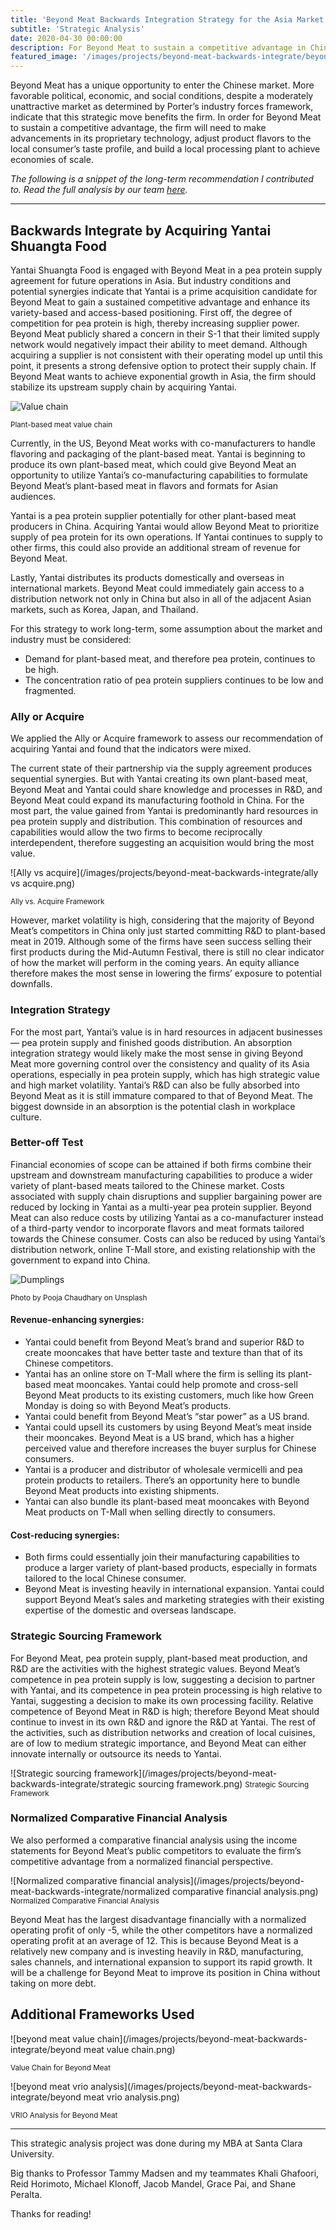 ```yaml
---
title: 'Beyond Meat Backwards Integration Strategy for the Asia Market'
subtitle: 'Strategic Analysis'
date: 2020-04-30 00:00:00
description: For Beyond Meat to sustain a competitive advantage in China, the firm will need to advance its proprietary technology, adjust product flavors to the local consumer’s taste profile, and build a local processing plant to achieve economies of scale.
featured_image: '/images/projects/beyond-meat-backwards-integrate/beyond-meat.jpeg'
---
```


Beyond Meat has a unique opportunity to enter the Chinese market. More favorable political, economic, and social conditions, despite a moderately unattractive market as determined by Porter’s industry forces framework, indicate that this strategic move benefits the firm. In order for Beyond Meat to sustain a competitive advantage, the firm will need to make advancements in its proprietary technology, adjust product flavors to the local consumer’s taste profile, and build a local processing plant to achieve economies of scale.

*The following is a snippet of the long-term recommendation I contributed to. Read the full analysis by our team [here](https://drive.google.com/open?id=1voH8Mr3dlxqQl_zpdeyH65aXy1ksGUTN).*

---

## Backwards Integrate by Acquiring Yantai Shuangta Food

Yantai Shuangta Food is engaged with Beyond Meat in a pea protein supply agreement for future operations in Asia. But industry conditions and potential synergies indicate that Yantai is a prime acquisition candidate for Beyond Meat to gain a sustained competitive advantage and enhance its variety-based and access-based positioning. First off, the degree of competition for pea protein is high, thereby increasing supplier power. Beyond Meat publicly shared a concern in their S-1 that their limited supply network would negatively impact their ability to meet demand. Although acquiring a supplier is not consistent with their operating model up until this point, it presents a strong defensive option to protect their supply chain. If Beyond Meat wants to achieve exponential growth in Asia, the firm should stabilize its upstream supply chain by acquiring Yantai.

![Value chain](/images/projects/beyond-meat-backwards-integrate/1*uf1eQmBZp-ZtrfJSkLqPQA.jpeg)

<small>Plant-based meat value chain</small>

Currently, in the US, Beyond Meat works with co-manufacturers to handle flavoring and packaging of the plant-based meat. Yantai is beginning to produce its own plant-based meat, which could give Beyond Meat an opportunity to utilize Yantai’s co-manufacturing capabilities to formulate Beyond Meat’s plant-based meat in flavors and formats for Asian audiences.

Yantai is a pea protein supplier potentially for other plant-based meat producers in China. Acquiring Yantai would allow Beyond Meat to prioritize supply of pea protein for its own operations. If Yantai continues to supply to other firms, this could also provide an additional stream of revenue for Beyond Meat.

Lastly, Yantai distributes its products domestically and overseas in international markets. Beyond Meat could immediately gain access to a distribution network not only in China but also in all of the adjacent Asian markets, such as Korea, Japan, and Thailand.

For this strategy to work long-term, some assumption about the market and industry must be considered:

- Demand for plant-based meat, and therefore pea protein, continues to be high.
- The concentration ratio of pea protein suppliers continues to be low and fragmented.

### Ally or Acquire

We applied the Ally or Acquire framework to assess our recommendation of acquiring Yantai and found that the indicators were mixed.

The current state of their partnership via the supply agreement produces sequential synergies. But with Yantai creating its own plant-based meat, Beyond Meat and Yantai could share knowledge and processes in R&D, and Beyond Meat could expand its manufacturing foothold in China. For the most part, the value gained from Yantai is predominantly hard resources in pea protein supply and distribution. This combination of resources and capabilities would allow the two firms to become reciprocally interdependent, therefore suggesting an acquisition would bring the most value.

![Ally vs acquire](/images/projects/beyond-meat-backwards-integrate/ally vs acquire.png)

<small>Ally vs. Acquire Framework</small>

However, market volatility is high, considering that the majority of Beyond Meat’s competitors in China only just started committing R&D to plant-based meat in 2019. Although some of the firms have seen success selling their first products during the Mid-Autumn Festival, there is still no clear indicator of how the market will perform in the coming years. An equity alliance therefore makes the most sense in lowering the firms’ exposure to potential downfalls.

### Integration Strategy

For the most part, Yantai’s value is in hard resources in adjacent businesses — pea protein supply and finished goods distribution. An absorption integration strategy would likely make the most sense in giving Beyond Meat more governing control over the consistency and quality of its Asia operations, especially in pea protein supply, which has high strategic value and high market volatility. Yantai’s R&D can also be fully absorbed into Beyond Meat as it is still immature compared to that of Beyond Meat. The biggest downside in an absorption is the potential clash in workplace culture.

### Better-off Test

Financial economies of scope can be attained if both firms combine their upstream and downstream manufacturing capabilities to produce a wider variety of plant-based meats tailored to the Chinese market. Costs associated with supply chain disruptions and supplier bargaining power are reduced by locking in Yantai as a multi-year pea protein supplier. Beyond Meat can also reduce costs by utilizing Yantai as a co-manufacturer instead of a third-party vendor to incorporate flavors and meat formats tailored towards the Chinese consumer. Costs can also be reduced by using Yantai’s distribution network, online T-Mall store, and existing relationship with the government to expand into China.

![Dumplings](/images/projects/beyond-meat-backwards-integrate/pooja-chaudhary-q66grqqHpDQ-unsplash-2.jpg)

<small>Photo by Pooja Chaudhary on Unsplash</small>

#### Revenue-enhancing synergies:

- Yantai could benefit from Beyond Meat’s brand and superior R&D to create mooncakes that have better taste and texture than that of its Chinese competitors.
- Yantai has an online store on T-Mall where the firm is selling its plant-based meat mooncakes. Yantai could help promote and cross-sell Beyond Meat products to its existing customers, much like how Green Monday is doing so with Beyond Meat’s products.
- Yantai could benefit from Beyond Meat’s “star power” as a US brand.
- Yantai could upsell its customers by using Beyond Meat’s meat inside their mooncakes. Beyond Meat is a US brand, which has a higher perceived value and therefore increases the buyer surplus for Chinese consumers.
- Yantai is a producer and distributor of wholesale vermicelli and pea protein products to retailers. There’s an opportunity here to bundle Beyond Meat products into existing shipments.
- Yantai can also bundle its plant-based meat mooncakes with Beyond Meat products on T-Mall when selling directly to consumers.

#### Cost-reducing synergies:
- Both firms could essentially join their manufacturing capabilities to produce a larger variety of plant-based products, especially in formats tailored to the local Chinese consumer.
- Beyond Meat is investing heavily in international expansion. Yantai could support Beyond Meat’s sales and marketing strategies with their existing expertise of the domestic and overseas landscape.

### Strategic Sourcing Framework

For Beyond Meat, pea protein supply, plant-based meat production, and R&D are the activities with the highest strategic values. Beyond Meat’s competence in pea protein supply is low, suggesting a decision to partner with Yantai, and its competence in pea protein processing is high relative to Yantai, suggesting a decision to make its own processing facility. Relative competence of Beyond Meat in R&D is high; therefore Beyond Meat should continue to invest in its own R&D and ignore the R&D at Yantai. The rest of the activities, such as distribution networks and creation of local cuisines, are of low to medium strategic importance, and Beyond Meat can either innovate internally or outsource its needs to Yantai.

![Strategic sourcing framework](/images/projects/beyond-meat-backwards-integrate/strategic sourcing framework.png)
<small>Strategic Sourcing Framework</small>

### Normalized Comparative Financial Analysis

We also performed a comparative financial analysis using the income statements for Beyond Meat’s public competitors to evaluate the firm’s competitive advantage from a normalized financial perspective.

![Normalized comparative financial analysis](/images/projects/beyond-meat-backwards-integrate/normalized comparative financial analysis.png)
<small>Normalized Comparative Financial Analysis</small>

Beyond Meat has the largest disadvantage financially with a normalized operating profit of only -5, while the other competitors have a normalized operating profit at an average of 12. This is because Beyond Meat is a relatively new company and is investing heavily in R&D, manufacturing, sales channels, and international expansion to support its rapid growth. It will be a challenge for Beyond Meat to improve its position in China without taking on more debt.

## Additional Frameworks Used

![beyond meat value chain](/images/projects/beyond-meat-backwards-integrate/beyond meat value chain.png)

<small>Value Chain for Beyond Meat</small>

![beyond meat vrio analysis](/images/projects/beyond-meat-backwards-integrate/beyond meat vrio analysis.png)

<small>VRIO Analysis for Beyond Meat</small>

---

This strategic analysis project was done during my MBA at Santa Clara University.

Big thanks to Professor Tammy Madsen and my teammates Khali Ghafoori, Reid Horimoto, Michael Klonoff, Jacob Mandel, Grace Pai, and Shane Peralta.

Thanks for reading!